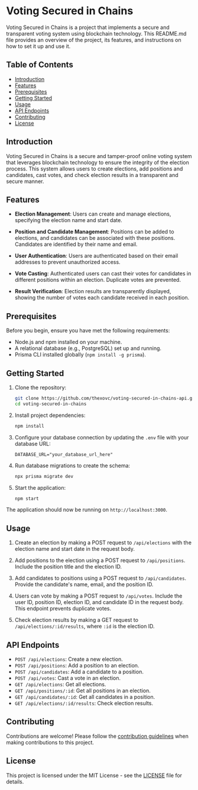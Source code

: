 # Voting Secured in Chains

Voting Secured in Chains is a project that implements a secure and transparent voting system using blockchain technology. This README.md file provides an overview of the project, its features, and instructions on how to set it up and use it.

## Table of Contents

- [Introduction](#introduction)
- [Features](#features)
- [Prerequisites](#prerequisites)
- [Getting Started](#getting-started)
- [Usage](#usage)
- [API Endpoints](#api-endpoints)
- [Contributing](#contributing)
- [License](#license)

## Introduction

Voting Secured in Chains is a secure and tamper-proof online voting system that leverages blockchain technology to ensure the integrity of the election process. This system allows users to create elections, add positions and candidates, cast votes, and check election results in a transparent and secure manner.

## Features

- **Election Management**: Users can create and manage elections, specifying the election name and start date.

- **Position and Candidate Management**: Positions can be added to elections, and candidates can be associated with these positions. Candidates are identified by their name and email.

- **User Authentication**: Users are authenticated based on their email addresses to prevent unauthorized access.

- **Vote Casting**: Authenticated users can cast their votes for candidates in different positions within an election. Duplicate votes are prevented.

- **Result Verification**: Election results are transparently displayed, showing the number of votes each candidate received in each position.

## Prerequisites

Before you begin, ensure you have met the following requirements:

- Node.js and npm installed on your machine.
- A relational database (e.g., PostgreSQL) set up and running.
- Prisma CLI installed globally (`npm install -g prisma`).

## Getting Started

1. Clone the repository:

   ```bash
   git clone https://github.com/thexovc/voting-secured-in-chains-api.git
   cd voting-secured-in-chains
   ```

2. Install project dependencies:

   ```bash
   npm install
   ```

3. Configure your database connection by updating the `.env` file with your database URL:

   ```dotenv
   DATABASE_URL="your_database_url_here"
   ```

4. Run database migrations to create the schema:

   ```bash
   npx prisma migrate dev
   ```

5. Start the application:

   ```bash
   npm start
   ```

The application should now be running on `http://localhost:3000`.

## Usage

1. Create an election by making a POST request to `/api/elections` with the election name and start date in the request body.

2. Add positions to the election using a POST request to `/api/positions`. Include the position title and the election ID.

3. Add candidates to positions using a POST request to `/api/candidates`. Provide the candidate's name, email, and the position ID.

4. Users can vote by making a POST request to `/api/votes`. Include the user ID, position ID, election ID, and candidate ID in the request body. This endpoint prevents duplicate votes.

5. Check election results by making a GET request to `/api/elections/:id/results`, where `:id` is the election ID.

## API Endpoints

- `POST /api/elections`: Create a new election.
- `POST /api/positions`: Add a position to an election.
- `POST /api/candidates`: Add a candidate to a position.
- `POST /api/votes`: Cast a vote in an election.
- `GET /api/elections`: Get all elections.
- `GET /api/positions/:id`: Get all positions in an election.
- `GET /api/candidates/:id`: Get all candidates in a position.
- `GET /api/elections/:id/results`: Check election results.

## Contributing

Contributions are welcome! Please follow the [contribution guidelines](CONTRIBUTING.md) when making contributions to this project.

## License

This project is licensed under the MIT License - see the [LICENSE](LICENSE) file for details.
